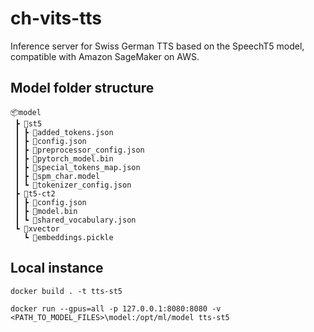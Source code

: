 # ch-vits-tts
Inference server for Swiss German TTS based on the SpeechT5 model, compatible with Amazon SageMaker on AWS.

## Model folder structure
```
📦model
 ┣ 📂st5
 ┃ ┣ 📜added_tokens.json
 ┃ ┣ 📜config.json
 ┃ ┣ 📜preprocessor_config.json
 ┃ ┣ 📜pytorch_model.bin
 ┃ ┣ 📜special_tokens_map.json
 ┃ ┣ 📜spm_char.model
 ┃ ┗ 📜tokenizer_config.json
 ┣ 📂t5-ct2
 ┃ ┣ 📜config.json
 ┃ ┣ 📜model.bin
 ┃ ┗ 📜shared_vocabulary.json
 ┗ 📂xvector
   ┗ 📜embeddings.pickle
```

## Local instance
```
docker build . -t tts-st5
```

```
docker run --gpus=all -p 127.0.0.1:8080:8080 -v <PATH_TO_MODEL_FILES>\model:/opt/ml/model tts-st5
```